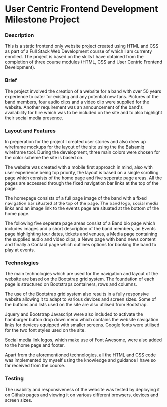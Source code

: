 # User  Centric Frontend Development Milestone Project

### Description

This is a static frontend only website project created using HTML and CSS
as part of a Full Stack Web Development course of which I am currenty enrolled.
The project is based on the skills I have obtained from the completion 
of three course modules (HTML, CSS and User Centric Frontend Development).

### Brief

The project involved the creation of a website for a band with over 50 years 
experience to cater for existing and any potential new fans. 
Pictures of the band members, four audio clips and a video clip were supplied 
for the website.
Another requirement was an announcement of the band's availability for hire 
which was to be included on the site and to also highlight their social 
media presence.

### Layout and Features

In preperation for the project I created user stories and also drew up wireframe 
mockups for the layout of the site using the the Balsamiq wireframe tool.
During the development, three main colors were chosen for the color 
scheme the site is based on.

The website was created with a mobile first approach in mind, also with 
user experience being top priority, the layout is based on a single scrolling page 
which consists of the home page and five seperate page areas. 
All the pages are accessed through the fixed navigation bar links at the 
top of the page.

The homepage consists of a full page image of the band with a fixed navigation bar 
situated at the top of the page. The band logo, social media links and an image 
link to the events page are situated at the bottom of the home page.

The following five seperate page areas consist of a Band bio page which includes images 
and a short description of the band members, an Events page highlighting tour 
dates, tickets and venues, a Media page containing the supplied audio and video 
clips, a News page with band news content and finally a Contact page which 
outlines options for booking the band to play at events.

### Technologies 

The main technologies which are used for the navigation and layout of the website 
are based on the Bootstrap grid system.
The foundation of each page is structured on Bootstraps containers, rows and 
columns.

The use of the Bootstrap grid system also results in a fully responsive 
website allowing it to adapt to various devices and screen sizes. 
Some of the buttons and lists used on the site are also utilised from Bootstrap. 

Jquery and Bootstrap Javascript were also included to activate the hamburger button 
drop down menu which contains the website navigation links for devices equipped 
with smaller screens.
Google fonts were utilised for the two font styles used on the site.

Social media link logos, which make use of Font Awesome, were also added 
to the home page and footer. 

Apart from the aforementioned technologies, all the HTML and CSS code was 
implemented by myself using the knowledge and guidance I have so far received 
from the course.

### Testing

The usability and responsiveness of the website was tested by deploying it on 
Github pages and viewing it on various different browsers, devices and screen 
sizes.




